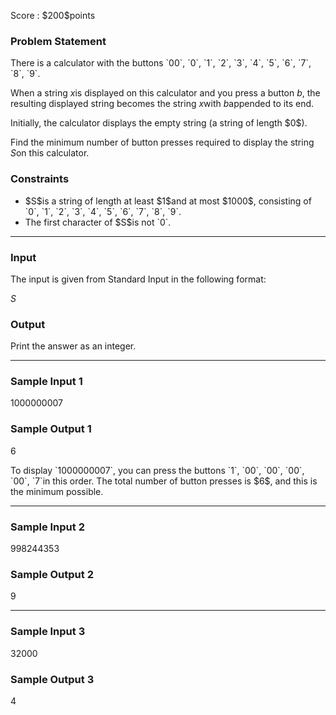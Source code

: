 
<div>

<span>

<span>

<p>
Score : $200$points
</p>

<div>

<section>

### **Problem Statement**

<p>
There is a calculator with the buttons `00`, `0`, `1`, `2`, `3`, `4`, `5`, `6`, `7`, `8`, `9`.

When a string $x$is displayed on this calculator and you press a button $b$, the resulting displayed string becomes the string $x$with $b$appended to its end.
</p>

<p>
Initially, the calculator displays the empty string (a string of length $0$).

Find the minimum number of button presses required to display the string $S$on this calculator.
</p>

</section>

</div>

<div>

<section>

### **Constraints**

<ul>

<li>
$S$is a string of length at least $1$and at most $1000$, consisting of `0`, `1`, `2`, `3`, `4`, `5`, `6`, `7`, `8`, `9`.
</li>

<li>
The first character of $S$is not `0`.
</li>

</ul>

</section>

</div>

---

<div>

<div>

<section>

### **Input**

<p>
The input is given from Standard Input in the following format:
</p>

<div>

$S$
</div>

</section>

</div>

<div>

<section>

### **Output**

<p>
Print the answer as an integer.
</p>

</section>

</div>

</div>

---

<div>

<section>

### **Sample Input 1**

<div>

1000000007

</div>

</section>

</div>

<div>

<section>

### **Sample Output 1**

<div>

6

</div>

<p>
To display `1000000007`, you can press the buttons `1`, `00`, `00`, `00`, `00`, `7`in this order. The total number of button presses is $6$, and this is the minimum possible.
</p>

</section>

</div>

---

<div>

<section>

### **Sample Input 2**

<div>

998244353

</div>

</section>

</div>

<div>

<section>

### **Sample Output 2**

<div>

9

</div>

</section>

</div>

---

<div>

<section>

### **Sample Input 3**

<div>

32000

</div>

</section>

</div>

<div>

<section>

### **Sample Output 3**

<div>

4

</div>

</section>

</div>

</span>

</span>

</div>
